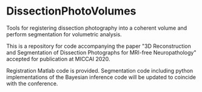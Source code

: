 # DissectionPhotoVolumes
Tools for registering dissection photography into a coherent volume and 
perform segmentation for volumetric analysis. 

This is a repository for code accompanying the paper "3D Reconstruction 
and Segmentation of Dissection Photographs for MRI-free Neuropathology" 
accepted for publication at MICCAI 2020.

Registration Matlab code is provided. Segmentation code including 
python implementations of the Bayesian inference code will be updated 
to coincide with the conference. 

